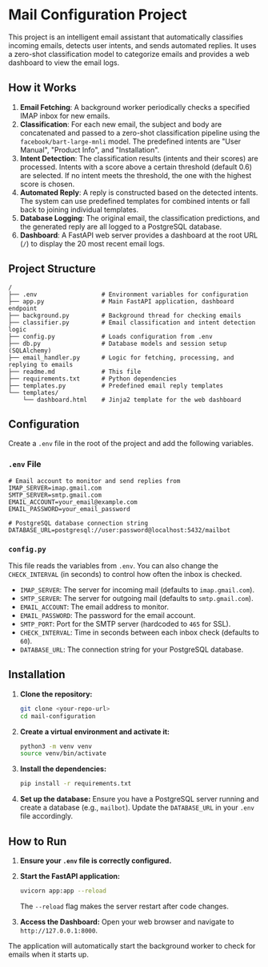# Mail Configuration Project

This project is an intelligent email assistant that automatically classifies incoming emails, detects user intents, and sends automated replies. It uses a zero-shot classification model to categorize emails and provides a web dashboard to view the email logs.

## How it Works

1.  **Email Fetching**: A background worker periodically checks a specified IMAP inbox for new emails.
2.  **Classification**: For each new email, the subject and body are concatenated and passed to a zero-shot classification pipeline using the `facebook/bart-large-mnli` model. The predefined intents are "User Manual", "Product Info", and "Installation".
3.  **Intent Detection**: The classification results (intents and their scores) are processed. Intents with a score above a certain threshold (default 0.6) are selected. If no intent meets the threshold, the one with the highest score is chosen.
4.  **Automated Reply**: A reply is constructed based on the detected intents. The system can use predefined templates for combined intents or fall back to joining individual templates.
5.  **Database Logging**: The original email, the classification predictions, and the generated reply are all logged to a PostgreSQL database.
6.  **Dashboard**: A FastAPI web server provides a dashboard at the root URL (`/`) to display the 20 most recent email logs.

## Project Structure

```
/
├── .env                  # Environment variables for configuration
├── app.py                # Main FastAPI application, dashboard endpoint
├── background.py         # Background thread for checking emails
├── classifier.py         # Email classification and intent detection logic
├── config.py             # Loads configuration from .env
├── db.py                 # Database models and session setup (SQLAlchemy)
├── email_handler.py      # Logic for fetching, processing, and replying to emails
├── readme.md             # This file
├── requirements.txt      # Python dependencies
├── templates.py          # Predefined email reply templates
└── templates/
    └── dashboard.html    # Jinja2 template for the web dashboard
```

## Configuration

Create a `.env` file in the root of the project and add the following variables.

### `.env` File

```
# Email account to monitor and send replies from
IMAP_SERVER=imap.gmail.com
SMTP_SERVER=smtp.gmail.com
EMAIL_ACCOUNT=your_email@example.com
EMAIL_PASSWORD=your_email_password

# PostgreSQL database connection string
DATABASE_URL=postgresql://user:password@localhost:5432/mailbot
```

### `config.py`

This file reads the variables from `.env`. You can also change the `CHECK_INTERVAL` (in seconds) to control how often the inbox is checked.

-   `IMAP_SERVER`: The server for incoming mail (defaults to `imap.gmail.com`).
-   `SMTP_SERVER`: The server for outgoing mail (defaults to `smtp.gmail.com`).
-   `EMAIL_ACCOUNT`: The email address to monitor.
-   `EMAIL_PASSWORD`: The password for the email account.
-   `SMTP_PORT`: Port for the SMTP server (hardcoded to `465` for SSL).
-   `CHECK_INTERVAL`: Time in seconds between each inbox check (defaults to `60`).
-   `DATABASE_URL`: The connection string for your PostgreSQL database.

## Installation

1.  **Clone the repository:**
    ```bash
    git clone <your-repo-url>
    cd mail-configuration
    ```

2.  **Create a virtual environment and activate it:**
    ```bash
    python3 -m venv venv
    source venv/bin/activate
    ```

3.  **Install the dependencies:**
    ```bash
    pip install -r requirements.txt
    ```

4.  **Set up the database:**
    Ensure you have a PostgreSQL server running and create a database (e.g., `mailbot`). Update the `DATABASE_URL` in your `.env` file accordingly.

## How to Run

1.  **Ensure your `.env` file is correctly configured.**

2.  **Start the FastAPI application:**
    ```bash
    uvicorn app:app --reload
    ```
    The `--reload` flag makes the server restart after code changes.

3.  **Access the Dashboard:**
    Open your web browser and navigate to `http://127.0.0.1:8000`.

The application will automatically start the background worker to check for emails when it starts up.
